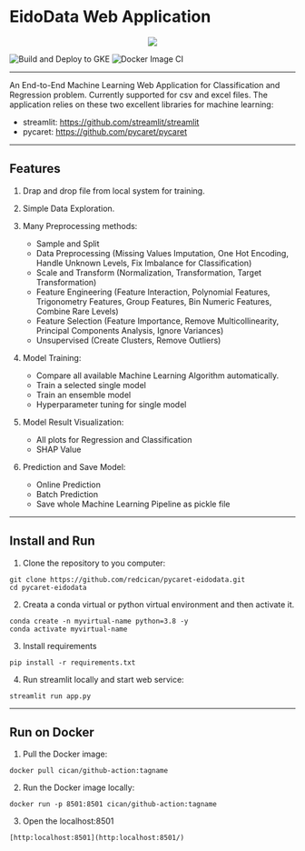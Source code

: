 # EidoData Web Application
<p align="center">
  <img src="images/icons.ico/">
</p>

![Build and Deploy to GKE](https://github.com/redcican/pycaret-eidodata/workflows/Build%20and%20Deploy%20to%20GKE/badge.svg)
![Docker Image CI](https://github.com/redcican/pycaret-eidodata/workflows/Docker%20Image%20CI/badge.svg)
**** 

An End-to-End Machine Learning Web Application for Classification and Regression problem. Currently supported for csv and excel files. The application relies on these two excellent libraries for
machine learning:
* streamlit: https://github.com/streamlit/streamlit
* pycaret: https://github.com/pycaret/pycaret

****
## Features
1. Drap and drop file from local system for training.

2. Simple Data Exploration.

3. Many Preprocessing methods:
     * Sample and Split
     * Data Preprocessing (Missing Values Imputation, One Hot Encoding, Handle Unknown Levels, Fix Imbalance for Classification)
     * Scale and Transform (Normalization, Transformation, Target Transformation)
     * Feature Engineering (Feature Interaction, Polynomial Features, Trigonometry Features, Group Features, Bin Numeric Features, Combine Rare Levels)
     * Feature Selection (Feature Importance, Remove Multicollinearity, Principal Components Analysis, Ignore Variances)
     * Unsupervised (Create Clusters, Remove Outliers)

4. Model Training:
   * Compare all available Machine Learning Algorithm automatically.
   * Train a selected single model
   * Train an ensemble model
   * Hyperparameter tuning for single model

5. Model Result Visualization:
   * All plots for Regression and Classification
   * SHAP Value

6. Prediction and Save Model:
   
   * Online Prediction  
   * Batch Prediction  
   * Save whole Machine Learning Pipeline as pickle file

****
## Install and Run 
1. Clone the repository to you computer:
```shell script 
git clone https://github.com/redcican/pycaret-eidodata.git
cd pycaret-eidodata
```
2. Creata a conda virtual or python virtual environment and then activate it.
```shell script
conda create -n myvirtual-name python=3.8 -y
conda activate myvirtual-name
```
3. Install requirements
```shell script
pip install -r requirements.txt
```

4. Run streamlit locally and start web service:
```shell script
streamlit run app.py
```

****
## Run on Docker
1. Pull the Docker image:
```
docker pull cican/github-action:tagname
```
2. Run the  Docker image locally:
```
docker run -p 8501:8501 cican/github-action:tagname
```
3. Open the localhost:8501
```
[http:localhost:8501](http:localhost:8501/)
```